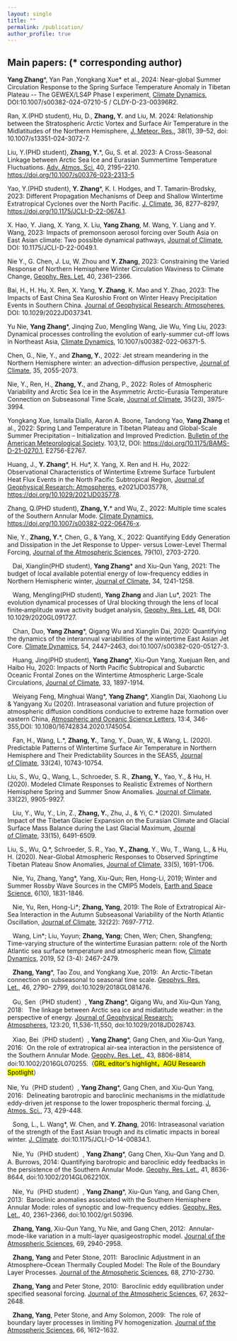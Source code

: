 ```yaml
---
layout: single
title: ""
permalink: /publication/
author_profile: true
---
```


## Main papers: (* corresponding author)

   **Yang Zhang**\*, Yan Pan ,Yongkang Xue\* et al., 2024: Near-global Summer Circulation Response to the Spring Surface Temperature Anomaly in Tibetan Plateau -- The GEWEX/LS4P Phase I experiment, <u>Climate Dynamics</u>, DOI:10.1007/s00382-024-07210-5 / CLDY-D-23-00396R2.

   Ran, X.(PHD student), Hu, D., **Zhang, Y.** and Liu, M. 2024: Relationship between the Stratospheric Arctic Vortex and Surface Air Temperature in the Midlatitudes of the Northern Hemisphere, <u>J. Meteor. Res.</u>, 38(1), 39–52, doi: 10.1007/s13351-024-3072-7. 

   Liu, Y.(PHD student), **Zhang, Y.***, Gu, S. et al. 2023: A Cross-Seasonal Linkage between Arctic Sea Ice and Eurasian Summertime Temperature Fluctuations. <u>Adv. Atmos. Sci.</u> 40, 2195–2210. https://doi.org/10.1007/s00376-023-2313-5

   Yao, Y.(PHD student), **Y. Zhang***, K. I. Hodges, and T. Tamarin-Brodsky, 2023: Different Propagation Mechanisms of Deep and Shallow Wintertime Extratropical Cyclones over the North Pacific. <u>J. Climate</u>, 36, 8277–8297, https://doi.org/10.1175/JCLI-D-22-0674.1.

   X. Hao, Y. Jiang, X. Yang, X. Liu, **Yang Zhang**, M. Wang, Y. Liang and Y. Wang, 2023: Impacts of premonsoon aerosol forcing over South Asia on East Asian climate: Two possible dynamical pathways, <u>Journal of Climate</u>, DOI: 10.1175/JCLI-D-22-0049.1.
   
   Nie Y., G. Chen, J. Lu, W. Zhou and **Y. Zhang**, 2023: Constraining the Varied Response of Northern Hemisphere Winter Circulation Waviness to Climate Change, <u>Geophy. Res. Let.</u> 40, 2361–2366.

   Bai, H., H. Hu, X. Ren, X. Yang, **Y. Zhang**, K. Mao and Y. Zhao, 2023: The Impacts of East China Sea Kuroshio Front on Winter Heavy Precipitation Events in Southern China. <u>Journal of Geophysical Research: Atmospheres</u>, DOI: 10.1029/2022JD037341.

   Yu Nie, **Yang Zhang***, Jinqing Zuo, Mengling Wang, Jie Wu, Ying Liu, 2023: Dynamical processes controlling the evolution of early-summer cut-off lows in Northeast Asia, <u>Climate Dynamics</u>, 10.1007/s00382-022-06371-5.

   Chen, G., Nie, Y., and **Zhang, Y.**, 2022: Jet stream meandering in the Northern Hemisphere winter: an advection-diffusion perspective, <u>Journal of Climate</u>, 35, 2055-2073. 

   Nie, Y., Ren, H., **Zhang, Y.**, and Zhang, P., 2022: Roles of Atmospheric Variability and Arctic Sea Ice in the Asymmetric Arctic–Eurasia Temperature Connection on Subseasonal Time Scale, <u>Journal of Climate</u>, 35(23), 3975-3994.

   Yongkang Xue, Ismaila Diallo, Aaron A. Boone, Tandong Yao, **Yang Zhang** et al., 2022: Spring Land Temperature in Tibetan Plateau and Global-Scale Summer Precipitation – Initialization and Improved Prediction. <u>Bulletin of the American Meteorological Society</u>. 103,12, DOI: https://doi.org/10.1175/BAMS-D-21-0270.1, E2756-E2767.

   Huang, J., **Y. Zhang***, H. Hu*, X. Yang, X. Ren and H. Hu, 2022: Observational Characteristics of Wintertime Extreme Surface Turbulent Heat Flux Events in the North Pacific Subtropical Region, <u>Journal of Geophysical Research: Atmospheres</u>, e2021JD035778, https://doi.org/10.1029/2021JD035778.

   Zhang, Q.(PHD student), **Zhang, Y.*** and Wu, Z., 2022: Multiple time scales of the Southern Annular Mode. <u>Climate Dynamics</u>, https://doi.org/10.1007/s00382-022-06476-x.

   Nie, Y., **Zhang, Y.***, Chen, G., & Yang, X., 2022: Quantifying Eddy Generation and Dissipation in the Jet Response to Upper- versus Lower-Level Thermal Forcing, <u>Journal of the Atmospheric Sciences</u>, 79(10), 2703-2720. 

   Dai, Xianglin(PHD student), **Yang Zhang*** and Xiu-Qun Yang, 2021: The budget of local available potential energy of low-frequency eddies in Northern Hemispheric winter, <u>Journal of Climate</u>, 34, 1241-1258.

   Wang, Mengling(PHD student), **Yang Zhang** and Jian Lu*, 2021: The evolution dynamical processes of Ural blocking through the lens of local finite‐amplitude wave activity budget analysis, <u>Geophy. Res. Let.</u> 48, DOI: 10.1029/2020GL091727.
   
   Chan, Duo, **Yang Zhang***, Qigang Wu and Xianglin Dai, 2020: Quantifying the dynamics of the interannual variabilities of the wintertime East Asian Jet Core. <u>Climate Dynamics</u>, 54, 2447–2463, doi:10.1007/s00382-020-05127-3.
   
   Huang, Jing(PHD student), **Yang Zhang***, Xiu-Qun Yang, Xuejuan Ren, and Haibo Hu, 2020: Impacts of North Pacific Subtropical and Subarctic Oceanic Frontal Zones on the Wintertime Atmospheric Large-Scale Circulations, <u>Journal of Climate</u>, 33, 1897-1914.
   
   Weiyang Feng, Minghuai Wang*, **Yang Zhang***, Xianglin Dai, Xiaohong Liu & Yangyang Xu (2020). Intraseasonal variation and future projection of atmospheric diffusion conditions conducive to extreme haze formation over eastern China, <u>Atmospheric and Oceanic Science Letters</u>, 13:4, 346-355,DOI: 10.1080/16742834.2020.1745054.

   Fan, H., Wang, L.*, **Zhang, Y.**, Tang, Y., Duan, W., & Wang, L. (2020). Predictable Patterns of Wintertime Surface Air Temperature in Northern Hemisphere and Their Predictability Sources in the SEAS5, <u>Journal of Climate</u>, 33(24), 10743-10754.

   Liu, S., Wu, Q., Wang, L., Schroeder, S. R., **Zhang, Y.**, Yao, Y., & Hu, H. (2020). Modeled Climate Responses to Realistic Extremes of Northern Hemisphere Spring and Summer Snow Anomalies. <u>Journal of Climate</u>, 33(22), 9905-9927.

   Liu, Y., Wu, Y., Lin, Z., **Zhang, Y.**, Zhu, J., & Yi, C.* (2020). Simulated Impact of the Tibetan Glacier Expansion on the Eurasian Climate and Glacial Surface Mass Balance during the Last Glacial Maximum, <u>Journal of Climate</u>, 33(15), 6491-6509.

   Liu, S., Wu, Q.*, Schroeder, S. R., Yao, **Y., Zhang**, Y., Wu, T., Wang, L., & Hu, H. (2020). Near-Global Atmospheric Responses to Observed Springtime Tibetan Plateau Snow Anomalies, <u>Journal of Climate</u>, 33(5), 1691-1706.
   
   Nie, Yu, Zhang, Yang*, Yang, Xiu-Qun; Ren, Hong-Li, 2019; Winter and Summer Rossby Wave Sources in the CMIP5 Models, <u>Earth and Space Science</u>, 6(10), 1831-1846.
   
   Nie, Yu, Ren, Hong-Li*; **Zhang, Yang**, 2019: The Role of Extratropical Air-Sea Interaction in the Autumn Subseasonal Variability of the North Atlantic Oscillation, <u>Journal of Climate</u>, 32(22): 7697-7712.
   
   Wang, Lin*; Liu, Yuyun; **Zhang, Yang**; Chen, Wen; Chen, Shangfeng; Time-varying structure of the wintertime Eurasian pattern: role of the North Atlantic sea surface temperature and atmospheric mean flow, <u>Climate Dynamics</u>, 2019, 52 (3-4): 2467-2479.
   
   **Zhang, Yang***, Tao Zou, and Yongkang Xue, 2019:  An Arctic‐Tibetan connection on subseasonal to seasonal time scale. <u>Geophys. Res. Let.</u>, 46, 2790– 2799, doi:10.1029/2018GL081476. 
   
   Gu, Sen（PHD student）, **Yang Zhang***, Qigang Wu, and Xiu-Qun Yang, 2018:   The linkage between Arctic sea ice and midlatitude weather: in the perspective of energy. <u>Journal of Geophysical Research: Atmospheres</u>, 123:20, 11,536-11,550, doi:10.1029/2018JD028743.    
   
   Xiao, Bei（PHD student）, **Yang Zhang***, Gang Chen, and Xiu-Qun Yang, 2016:  On the role of extratropical air-sea interaction in the persistence of the Southern Annular Mode. <u>Geophy. Res. Let.</u>, 43, 8806-8814, doi:10.1002/2016GL070255.（<mark>GRL editor's highlight，AGU Research Spotlight</mark>） 

   Nie, Yu（PHD student）, **Yang Zhang***, Gang Chen, and Xiu-Qun Yang, 2016:  Delineating barotropic and baroclinic mechanisms in the midlatitude eddy-driven jet response to the lower tropospheric thermal forcing. <u>J. Atmos. Sci.</u>, 73, 429-448.  
   
   Song, L., L. Wang*, W. Chen, and **Y. Zhang**, 2016: Intraseasonal variation of the strength of the East Asian trough and its climatic impacts in boreal winter. <u>J. Climate</u>. doi:10.1175/JCLI-D-14-00834.1.
   
   Nie, Yu（PHD student）, **Yang Zhang***, Gang Chen, Xiu-Qun Yang and D. A. Burrows, 2014: Quantifying barotropic and baroclinic eddy feedbacks in the persistence of the Southern Annular Mode. <u>Geophy. Res. Let.</u>, 41, 8636-8644, doi:10.1002/2014GL062210X. 
   
   Nie, Yu（PHD student）, **Yang Zhang***, Xiu-Qun Yang, and Gang Chen, 2013:  Baroclinic anomalies associated with the Southern Hemisphere Annular Mode: roles of synoptic and low-frequency eddies. <u>Geophy. Res. Let.</u>, 40, 2361–2366, doi:10.1002/grl.50396. 
   
   **Zhang, Yang**, Xiu-Qun Yang, Yu Nie, and Gang Chen, 2012:  Annular-mode-like variation in a multi-layer quasigeostrophic model. <u>Journal of the Atmospheric Sciences</u>, 69, 2940-2958. 
   
   **Zhang, Yang** and Peter Stone, 2011:  Baroclinic Adjustment in an Atmosphere–Ocean Thermally Coupled Model: The Role of the Boundary Layer Processes. <u>Journal of the Atmospheric Sciences</u>, 68, 2710-2730.  
   
   **Zhang, Yang** and Peter Stone, 2010:  Baroclinic eddy equilibration under specified seasonal forcing. <u>Journal of the Atmospheric Sciences</u>, 67, 2632–2648. 
   
   **Zhang, Yang**, Peter Stone, and Amy Solomon, 2009:  The role of boundary layer processes in limiting PV homogenization. <u>Journal of the Atmospheric Sciences</u>, 66, 1612–1632.  
